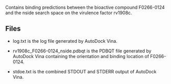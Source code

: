 Contains binding predictions between the bioactive compound F0266-0124 and the nside search space on the virulence factor rv1908c.

## Files

- log.txt is the log file generated by AutoDock Vina.

- rv1908c_F0266-0124_nside.pdbqt is the PDBQT file generated by AutoDock Vina containing the orientation and binding location of F0266-0124.

- stdoe.txt is the combined STDOUT and STDERR output of AutoDock Vina.

